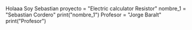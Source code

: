 Holaaa Soy Sebastian
proyecto = "Electric calculator Resistor"
nombre_1 = "Sebastian Cordero"
print("nombre_1")
Profesor = "Jorge Baralt"
print("Profesor")
